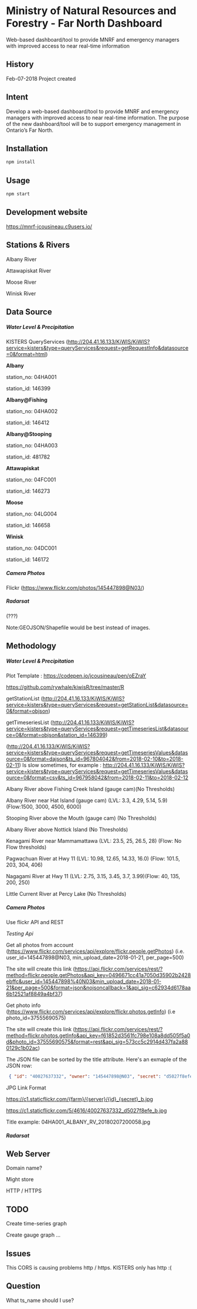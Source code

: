 # Ministry of Natural Resources and Forestry - Far North Dashboard
Web-based dashboard/tool to provide MNRF and emergency managers with improved access to near real-time information

## History
Feb-07-2018 Project created

## Intent
Develop a web-based dashboard/tool to provide MNRF and emergency managers with improved access to near real-time information. 
The purpose of the new dashboard/tool will be to support emergency management in Ontario’s Far North.

## Installation
```bash
npm install
```
## Usage
```bash
npm start
```
## Development website
https://mnrf-jcousineau.c9users.io/

## Stations & Rivers
Albany River

Attawapiskat River

Moose River

Winisk River

## Data Source
##### Water Level & Precipitation 
KISTERS QueryServices (http://204.41.16.133/KiWIS/KiWIS?service=kisters&type=queryServices&request=getRequestInfo&datasource=0&format=html)

**Albany**

station_no: 04HA001

station_id: 146399

**Albany@Fishing**

station_no: 04HA002

station_id: 146412

**Albany@Stooping**

station_no: 04HA003

station_id: 481782

**Attawapiskat**

station_no: 04FC001

station_id: 146273

**Moose**

station_no: 04LG004

station_id: 146658

**Winisk**

station_no: 04DC001

station_id: 146172

##### Camera Photos
Flickr (https://www.flickr.com/photos/145447898@N03/)

##### Radarsat
 (???) 
 
 Note:GEOJSON/Shapefile would be best instead of images.

## Methodology
##### Water Level & Precipitation 

Plot Template : https://codepen.io/jcousineau/pen/oEZraY

https://github.com/rywhale/kiwisR/tree/master/R

getStationList (http://204.41.16.133/KiWIS/KiWIS?service=kisters&type=queryServices&request=getStationList&datasource=0&format=objson)

getTimeseriesList (http://204.41.16.133/KiWIS/KiWIS?service=kisters&type=queryServices&request=getTimeseriesList&datasource=0&format=objson&station_id=146399)


(http://204.41.16.133/KiWIS/KiWIS?service=kisters&type=queryServices&request=getTimeseriesValues&datasource=0&format=dajson&ts_id=967804042&from=2018-02-10&to=2018-02-11)
Is slow sometimes, for example : http://204.41.16.133/KiWIS/KiWIS?service=kisters&type=queryServices&request=getTimeseriesValues&datasource=0&format=csv&ts_id=967958042&from=2018-02-11&to=2018-02-12


Albany River above Fishing Creek Island (gauge cam)(No Thresholds)

Albany River near Hat Island (gauge cam) (LVL: 3.3, 4.29, 5.14, 5.9) (Flow:1500, 3000, 4500, 6000)

Stooping River above the Mouth (gauge cam) (No Thresholds)

Albany River above Nottick Island (No Thresholds)

Kenagami River near Mammamattawa (LVL: 23.5, 25, 26.5, 28) (Flow: No Flow thresholds)

Pagwachuan River at Hwy 11 (LVL: 10.98, 12.65, 14.33, 16.0) (Flow: 101.5, 203, 304, 406)

Nagagami River at Hwy 11 (LVL: 2.75, 3.15, 3.45, 3.7, 3.99)(Flow: 40, 135, 200, 250)

Little Current River at Percy Lake (No Thresholds)



##### Camera Photos
Use flickr API and REST

_Testing Api_

Get all photos from account (https://www.flickr.com/services/api/explore/flickr.people.getPhotos) (i.e. user_id=145447898@N03, min_upload_date=2018-01-21, per_page=500)

The site will create this link (https://api.flickr.com/services/rest/?method=flickr.people.getPhotos&api_key=0496671cc41a7050d35902b2428ebffc&user_id=145447898%40N03&min_upload_date=2018-01-21&per_page=500&format=json&nojsoncallback=1&api_sig=c62934d6178aa6b12521af8849a4bf37)

Get photo info (https://www.flickr.com/services/api/explore/flickr.photos.getInfo) (i.e photo_id=37555690575)

The site will create this link (https://api.flickr.com/services/rest/?method=flickr.photos.getInfo&api_key=f61852d3561fc798e108a8dd505f5a0d&photo_id=37555690575&format=rest&api_sig=573cc5c2914d437fa2a880129c1b02ac)

The JSON file can be sorted by the title attribute. Here's an exmaple of the JSON row:
```JSON
 { "id": "40027637332", "owner": "145447898@N03", "secret": "d5027f8efe", "server": "4616", "farm": 5, "title": "04FC001_Attawapiskat_Rv_20180203150108.jpg", "ispublic": 1, "isfriend": 0, "isfamily": 0 },
```

JPG Link Format

https://c1.staticflickr.com/{farm}/{server}/{id}_{secret}_b.jpg

https://c1.staticflickr.com/5/4616/40027637332_d5027f8efe_b.jpg

Title example: 04HA001_ALBANY_RV_20180207200058.jpg

##### Radarsat


## Web Server
Domain name?

Might store 

HTTP / HTTPS


## TODO

Create time-series graph

Create gauge graph
...

## Issues

This CORS is causing problems http / https. KISTERS only has http :(

## Question
What ts_name should I use?



